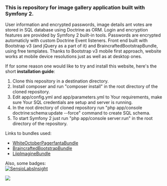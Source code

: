 <h3>This is repository for image gallery application built with Symfony 2.</h3>

User information and encrypted passwords, image details ant votes are stored in SQL database using Doctrine as ORM. Login and encryption features are provided by Symfony 2 built-in tools.
Passwords are encrypted automaticly with custom Doctrine Event listeners.
Front end built with Bootstrap v3 (and jQuery as a part of it) and BraincraftedBootstrapBundle, using free templates.
Thanks to Bootstrap v3 mobile first approach, website works at mobile device resolutions just as well as at desktop ones.

If for some reason one would like to try and install this website, here's the short <strong>installation guide</strong>:
<ol>
<li> Clone this repository in a destination directory.</li>
<li> Install composer and run "composer install" in the root directory of the cloned repository.</li>
<li> Edit app/config.yml and app/parameters.yml to Your requirements, make sure Your SQL credentials are setup and server is running.</li>
<li> In the root directory of cloned repository run "php app/console doctrine:schema:update --force" command to create SQL schema.</li>
<li> To start Symfony 2 just run "php app/console server:run" in the root directory of the repository.</li>
</ol>

Links to bundles used:
<ul>
<li><a href="https://github.com/whiteoctober/WhiteOctoberPagerfantaBundle">WhiteOctoberPagerfantaBundle</a></li>
<li><a href="https://github.com/braincrafted/bootstrap-bundle">BraincraftedBootstrapBundle</a></li>
<li><a href="https://github.com/liip/LiipImagineBundle">LiipImagineBundle</a></li>
</ul>

Also, some badges:<br>
[![SensioLabsInsight](https://insight.sensiolabs.com/projects/d17fdef0-e292-4c1b-b002-9b2eebfb1ebe/big.png)](https://insight.sensiolabs.com/projects/d17fdef0-e292-4c1b-b002-9b2eebfb1ebe)

<a href="https://codeclimate.com/github/mazeikis/Sandbox"><img src="https://codeclimate.com/github/mazeikis/Sandbox/badges/gpa.svg" /></a>
